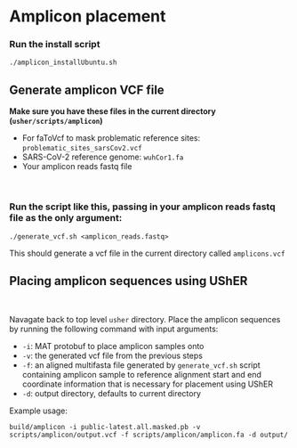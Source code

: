 # Amplicon placement

### Run the install script
```
./amplicon_installUbuntu.sh
```

## Generate amplicon VCF file

**Make sure you have these files in the current directory (`usher/scripts/amplicon`)**
- For faToVcf to mask problematic reference sites: `problematic_sites_sarsCov2.vcf`
- SARS-CoV-2 reference genome: `wuhCor1.fa`
- Your amplicon reads fastq file

<br>

### Run the script like this, passing in your amplicon reads fastq file as the only argument:

```
./generate_vcf.sh <amplicon_reads.fastq>
```

This should generate a vcf file in the current directory called `amplicons.vcf`

## Placing amplicon sequences using UShER
<br>

Navagate back to top level `usher` directory. Place the amplicon sequences by running the following command with input arguments:
- `-i`: MAT protobuf to place amplicon samples onto
- `-v`: the generated vcf file from the previous steps
- `-f`: an aligned multifasta file generated by `generate_vcf.sh` script containing amplicon sample to reference alignment start and end coordinate information that is necessary for placement using UShER 
- `-d`: output directory, defaults to current directory

Example usage:
```
build/amplicon -i public-latest.all.masked.pb -v scripts/amplicon/output.vcf -f scripts/amplicon/amplicon.fa -d output/
```